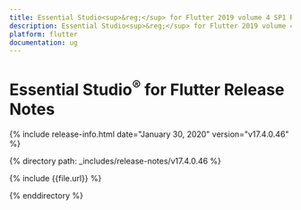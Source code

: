 ```yaml
---
title: Essential Studio<sup>&reg;</sup> for Flutter 2019 volume 4 SP1 Release Notes  
description: Essential Studio<sup>&reg;</sup> for Flutter 2019 volume 4 SP1 Release Notes  
platform: flutter
documentation: ug
---
```


# Essential Studio<sup>&reg;</sup> for Flutter  Release Notes  

{% include release-info.html date="January 30, 2020"  version="v17.4.0.46" %} 


{% directory path: _includes/release-notes/v17.4.0.46 %}

{% include {{file.url}} %}

{% enddirectory %}